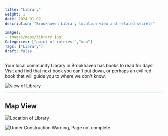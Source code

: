 ```yaml
---
title: "Library"
weight: 1
date: 2024-01-02
description: "Brookhaven Library location view and related secrets"

images:
- images/maps/library.jpg
Categories: ["point of interest","map"]
Tags: ["Library"]
draft: false
--- 
```


Your local community Library in Brookhaven has books to read for days! Visit and find that next book you can't put down, or perhaps an evil red book that will guide you to where we don't know.

![view of Library](/images/maps/library.jpg)


<hr style="background-color: #28b44c" size=8>

## Map View

![Location of Library](/images/maps/library.png)

![Under Construction Warning, Page not complete](/images/under_construction.png)

<!-- <hr style="background-color: #28b44c" size=8>

### Related CaseBook Items

- [URL](/)

<hr style="background-color: #28b44c" size=8>

### Related Quests

- [URL](/) -->